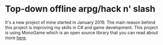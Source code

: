 # Top-down offline arpg/hack n' slash

It's a new project of mine started in January 2019. The main reason behind this project is improving my skills in C# and game development.
This project is using MonoGame which is an open source library that you can read about more [here](http://www.monogame.net/).
